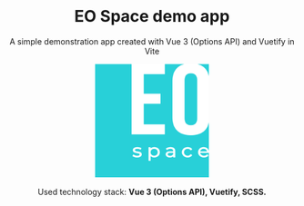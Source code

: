 <div style="margin-top:0; padding-top:0" align="center">
<h1 style="margin-top:0">EO Space demo app</h1>
<p>A simple demonstration app created with Vue 3 (Options API) and Vuetify in Vite</p>
  
<img src="./public/eo-space_logo_for_readme.svg" width="200"/>

<p>Used technology stack: <b>Vue 3 (Options API), Vuetify, SCSS.</b></p>
